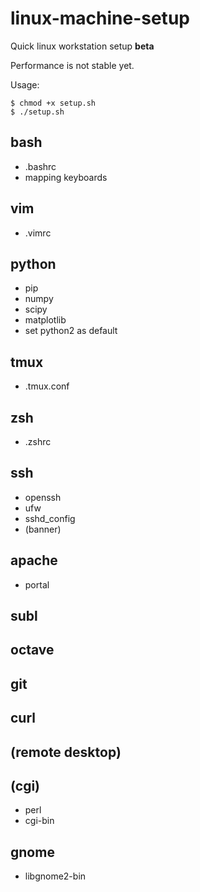 # linux-machine-setup
Quick linux workstation setup **beta**

Performance is not stable yet.

Usage: 
```
$ chmod +x setup.sh
$ ./setup.sh
```

## bash
- .bashrc
- mapping keyboards

## vim
- .vimrc

## python
- pip
- numpy
- scipy
- matplotlib
- set python2 as default

## tmux
- .tmux.conf

## zsh
- .zshrc

## ssh
- openssh
- ufw
- sshd_config
- (banner)

## apache
- portal

## subl

## octave

## git

## curl

## (remote desktop)

## (cgi)
- perl
- cgi-bin

## gnome
- libgnome2-bin
